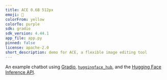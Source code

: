 ```yaml
---
title: ACE 0.6B 512px
emoji: 💬
colorFrom: yellow
colorTo: purple
sdk: gradio
sdk_version: 4.44.1
app_file: app.py
pinned: false
license: apache-2.0
short_description: demo for ACE, a flexible image editing tool
---
```


An example chatbot using [Gradio](https://gradio.app), [`huggingface_hub`](https://huggingface.co/docs/huggingface_hub/v0.22.2/en/index), and the [Hugging Face Inference API](https://huggingface.co/docs/api-inference/index).